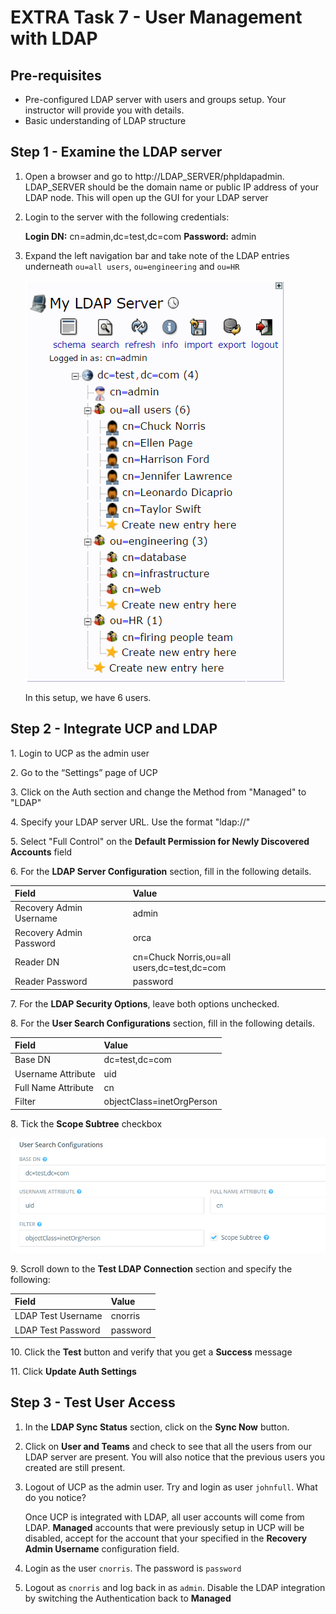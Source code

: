 # EXTRA Task 7 - User Management with LDAP

## Pre-requisites
- Pre-configured LDAP server with users and groups setup. Your instructor will provide you with details.
- Basic understanding of LDAP structure

## Step 1 - Examine the LDAP server

1. Open a browser and go to http://LDAP_SERVER/phpldapadmin. LDAP_SERVER should be the domain name or public IP address of your LDAP node. This will open up the GUI for your LDAP server
2. Login to the server with the following credentials:

   **Login DN:** cn=admin,dc=test,dc=com
   **Password:** admin
   
3. Expand the left navigation bar and take note of the LDAP entries underneath `ou=all users`, `ou=engineering` and `ou=HR`

   ![](images/ucp03_t4_LDAP.PNG)
   
   In this setup, we have 6 users.
   
## Step 2 - Integrate UCP and LDAP

1\. Login to UCP as the admin user

2\. Go to the “Settings” page of UCP

3\. Click on the Auth section and change the Method from "Managed" to "LDAP"

4\. Specify your LDAP server URL. Use the format "ldap://<domain name to your LDAP node>"

5\. Select "Full Control" on the **Default Permission for Newly Discovered Accounts** field

6\. For the **LDAP Server Configuration** section, fill in the following details.

| Field                     | Value            |
| :---------                | :-----------     |
| Recovery Admin Username   | admin            |
| Recovery Admin Password   | orca         |
| Reader DN                 | cn=Chuck Norris,ou=all users,dc=test,dc=com |
| Reader Password           | password  |
   
7\. For the **LDAP Security Options**, leave both options unchecked.

8\. For the **User Search Configurations** section, fill in the following details.

| Field                     | Value            |
| :---------                | :-----------     |
| Base DN                   | dc=test,dc=com   |
| Username Attribute        | uid |
| Full Name Attribute       | cn  |
| Filter                    | objectClass=inetOrgPerson |

8\. Tick the **Scope Subtree** checkbox

   ![](images/ucp03_t4_LDAP_user_search.PNG)
   
9\. Scroll down to the **Test LDAP Connection** section and specify the following:

| Field                     | Value            |
| :---------                | :-----------     |
| LDAP Test Username        | cnorris          |
| LDAP Test Password        | password         |

10\. Click the **Test** button and verify that you get a **Success** message

11\. Click **Update Auth Settings**
   
## Step 3 - Test User Access

1. In the **LDAP Sync Status** section, click on the **Sync Now** button.
2. Click on **User and Teams** and check to see that all the users from our LDAP server are present. You will also notice that
   the previous users you created are still present.
   
3. Logout of UCP as the admin user. Try and login as user `johnfull`. What do you notice?

   Once UCP is integrated with LDAP, all user accounts will come from LDAP. **Managed** accounts that were previously setup in UCP will be disabled, accept for the account that your specified in the **Recovery Admin Username** 
   configuration field. 
   
4. Login as the user `cnorris`. The password is `password`

5. Logout as `cnorris` and log back in as `admin`. Disable the LDAP integration by switching the Authentication back to **Managed**


   






   
